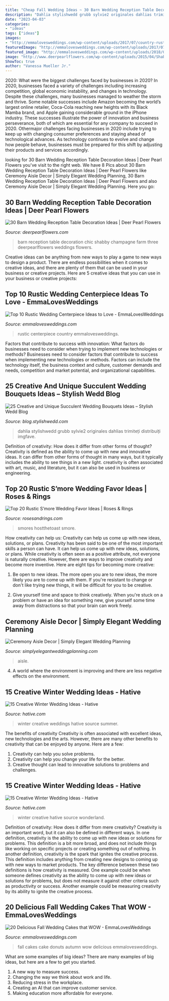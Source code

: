 ```yaml
---
title: "Cheap Fall Wedding Ideas ~ 30 Barn Wedding Reception Table Decoration Ideas"
description: "Dahlia stylishwedd grubb sylvie2 originales dahlias trimiteți distribuiți imgfave"
date: "2023-04-03"
categories:
- "ideas"
tags: ["ideas"]
images:
- "http://emmalovesweddings.com/wp-content/uploads/2017/07/country-rustic-wedding-centerpiece-ideas.jpg"
featuredImage: "http://emmalovesweddings.com/wp-content/uploads/2017/07/country-rustic-wedding-centerpiece-ideas.jpg"
featured_image: "http://emmalovesweddings.com/wp-content/uploads/2018/08/donuts-fall-wedding-cake-ideas.jpg"
image: "http://www.deerpearlflowers.com/wp-content/uploads/2015/04/Shabby-chic-barn-reception.jpg"
ShowToc: true
author: "Vanessa Mueller Jr."
---
```



2020: What were the biggest challenges faced by businesses in 2020?
In 2020, businesses faced a variety of challenges including increasing competition, global economic instability, and changes in technology. Despite these challenges, many businesses managed to weather the storm and thrive. Some notable successes include Amazon becoming the world’s largest online retailer, Coca-Cola reaching new heights with its Black Mamba brand, and Apple gaining considerable ground in the iPhone industry.
These successes illustrate the power of innovation and business perseverance, both of which are essential for any company to succeed in 2020. Othermajor challenges facing businesses in 2020 include trying to keep up with changing consumer preferences and staying ahead of technological advances. As technology continues to evolve and change how people behave, businesses must be prepared for this shift by adjusting their products and services accordingly.

	

		
looking for 30 Barn Wedding Reception Table Decoration Ideas | Deer Pearl Flowers you've visit to the right web. We have 8 Pics about 30 Barn Wedding Reception Table Decoration Ideas | Deer Pearl Flowers like Ceremony Aisle Decor | Simply Elegant Wedding Planning, 30 Barn Wedding Reception Table Decoration Ideas | Deer Pearl Flowers and also Ceremony Aisle Decor | Simply Elegant Wedding Planning. Here you go:
		
    
## 30 Barn Wedding Reception Table Decoration Ideas | Deer Pearl Flowers

<img loading=lazy src="http://www.deerpearlflowers.com/wp-content/uploads/2015/04/Shabby-chic-barn-reception.jpg" onerror="this.onerror=null;this.src='https://tse2.mm.bing.net/th?id=OIP.QR7FeUOwGldpHLyQ1RvbIQHaLG&amp;pid=15.1';" alt="30 Barn Wedding Reception Table Decoration Ideas | Deer Pearl Flowers">

_Source: deerpearlflowers.com_

>barn reception table decoration chic shabby champagne farm three deerpearlflowers weddings flowers. 

	

Creative ideas can be anything from new ways to play a game to new ways to design a product. There are endless possibilities when it comes to creative ideas, and there are plenty of them that can be used in your business or creative projects. Here are 5 creative ideas that you can use in your business or creative projects:

    
## Top 10 Rustic Wedding Centerpiece Ideas To Love - EmmaLovesWeddings

<img loading=lazy src="http://emmalovesweddings.com/wp-content/uploads/2017/07/country-rustic-wedding-centerpiece-ideas.jpg" onerror="this.onerror=null;this.src='https://tse2.mm.bing.net/th?id=OIP.-2bHtSbmHlq0BXJIXsBLTwHaLG&amp;pid=15.1';" alt="Top 10 Rustic Wedding Centerpiece Ideas to Love - EmmaLovesWeddings">

_Source: emmalovesweddings.com_

>rustic centerpiece country emmalovesweddings. 

	

Factors that contribute to success with innovation: What factors do businesses need to consider when trying to implement new technologies or methods?
Businesses need to consider factors that contribute to success when implementing new technologies or methods. Factors can include the technology itself, the business context and culture, customer demands and needs, competition and market potential, and organizational capabilities.

    
## 25 Creative And Unique Succulent Wedding Bouquets Ideas – Stylish Wedd Blog

<img loading=lazy src="https://blog.stylishwedd.com/wp-content/uploads/2017/04/vintage-romantic-wedding-bouquets-with-succulents.jpg" onerror="this.onerror=null;this.src='https://tse2.mm.bing.net/th?id=OIP.yWbrCtaR_Da4NacIhEVh_AAAAA&amp;pid=15.1';" alt="25 Creative and Unique Succulent Wedding Bouquets Ideas – Stylish Wedd Blog">

_Source: blog.stylishwedd.com_

>dahlia stylishwedd grubb sylvie2 originales dahlias trimiteți distribuiți imgfave. 

	

Definition of creativity: How does it differ from other forms of thought?
Creativity is defined as the ability to come up with new and innovative ideas. It can differ from other forms of thought in many ways, but it typically includes the ability to see things in a new light. creativity is often associated with art, music, and literature, but it can also be used in business or engineering.

    
## Top 20 Rustic S’more Wedding Favor Ideas | Roses &amp; Rings

<img loading=lazy src="http://www.rosesandrings.com/wp-content/uploads/2018/01/Smores-Treats-in-Mini-Mason-Jars-Wedding-Favors.jpg" onerror="this.onerror=null;this.src='https://tse3.mm.bing.net/th?id=OIP.yb70iQAqpdq17DJa8WJLmwHaLh&amp;pid=15.1';" alt="Top 20 Rustic S’more Wedding Favor Ideas | Roses &amp; Rings">

_Source: rosesandrings.com_

>smores hostthetoast smore. 

	

How creativity can help us: Creativity can help us come up with new ideas, solutions, or plans.
Creativity has been said to be one of the most important skills a person can have. It can help us come up with new ideas, solutions, or plans. While creativity is often seen as a positive attribute, not everyone is naturally creative. However, there are ways to improve creativity and become more inventive. Here are eight tips for becoming more creative: 
1. Be open to new ideas. The more open you are to new ideas, the more likely you are to come up with them. If you're resistant to change or don't like trying new things, it will be difficult for you to be creative.

2. Give yourself time and space to think creatively. When you're stuck on a problem or have an idea for something new, give yourself some time away from distractions so that your brain can work freely.

    
## Ceremony Aisle Decor | Simply Elegant Wedding Planning

<img loading=lazy src="https://simplyelegantweddingplanning.com/wp-content/uploads/2014/02/sandiegoranchwedding-6.jpg" onerror="this.onerror=null;this.src='https://tse1.mm.bing.net/th?id=OIP.mPmk2mTMymVKSS8kW8szeQHaLH&amp;pid=15.1';" alt="Ceremony Aisle Decor | Simply Elegant Wedding Planning">

_Source: simplyelegantweddingplanning.com_

>aisle. 

	

4. A world where the environment is improving and there are less negative effects on the environment. 

    
## 15 Creative Winter Wedding Ideas - Hative

<img loading=lazy src="https://hative.com/wp-content/uploads/2014/11/winter-wedding-ideas/2-creative-winter-wedding-ideas.jpg" onerror="this.onerror=null;this.src='https://tse4.mm.bing.net/th?id=OIP.HtYR-YS3j11tXWEsWKwCZQHaLH&amp;pid=15.1';" alt="15 Creative Winter Wedding Ideas - Hative">

_Source: hative.com_

>winter creative weddings hative source summer. 

	

The benefits of creativity
Creativity is often associated with excellent ideas, new technologies and the arts. However, there are many other benefits to creativity that can be enjoyed by anyone. Here are a few: 
1. Creativity can help you solve problems.
2. Creativity can help you change your life for the better.
3. Creative thought can lead to innovative solutions to problems and challenges.

    
## 15 Creative Winter Wedding Ideas - Hative

<img loading=lazy src="https://hative.com/wp-content/uploads/2014/11/winter-wedding-ideas/11-creative-winter-wedding-ideas.jpg" onerror="this.onerror=null;this.src='https://tse2.mm.bing.net/th?id=OIP.DdIOZNMsfuFMUu9htFk07wHaLH&amp;pid=15.1';" alt="15 Creative Winter Wedding Ideas - Hative">

_Source: hative.com_

>winter creative hative source wonderland. 

	

Definition of creativity: How does it differ from mere creativity?
Creativity is an important word, but it can also be defined in different ways. In one definition, creativity is the ability to come up with new ideas or solutions for problems. This definition is a bit more broad, and does not include things like working on specific projects or creating something out of nothing. In another definition, creativity is the spark that ignites the creative process. This definition includes anything from creating new designs to coming up with new ways to market products. The key difference between these two definitions is how creativity is measured. One example could be when someone defines creativity as the ability to come up with new ideas or solutions for problems, but does not measure it against other criteria such as productivity or success. Another example could be measuring creativity by its ability to ignite the creative process.

    
## 20 Delicious Fall Wedding Cakes That WOW - EmmaLovesWeddings

<img loading=lazy src="http://emmalovesweddings.com/wp-content/uploads/2018/08/donuts-fall-wedding-cake-ideas.jpg" onerror="this.onerror=null;this.src='https://tse1.mm.bing.net/th?id=OIP.8Mv82tj-W9DbADv5iOGicQHaKk&amp;pid=15.1';" alt="20 Delicious Fall Wedding Cakes that WOW - EmmaLovesWeddings">

_Source: emmalovesweddings.com_

>fall cakes cake donuts autumn wow delicious emmalovesweddings. 

	

What are some examples of big ideas?
There are many examples of big ideas, but here are a few to get you started. 
1. A new way to measure success. 
2. Changing the way we think about work and life. 
3. Reducing stress in the workplace. 
4. Creating an AI that can improve customer service. 
5. Making education more affordable for everyone.

